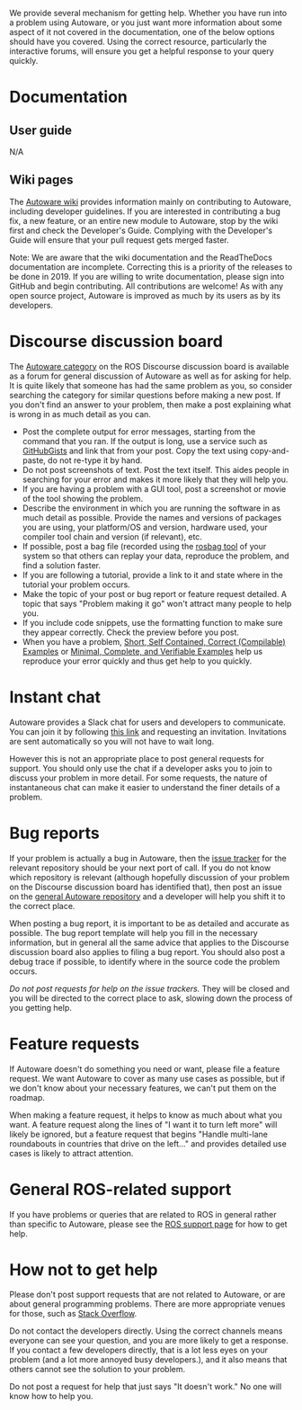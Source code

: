 We provide several mechanism for getting help.
Whether you have run into a problem using Autoware, or you just want more information about some aspect of it not covered in the documentation, one of the below options should have you covered.
Using the correct resource, particularly the interactive forums, will ensure you get a helpful response to your query quickly.

# Documentation

## User guide

N/A

## Wiki pages

The [Autoware wiki](https://github.com/CPFL/Autoware/wiki) provides information mainly on contributing to Autoware, including developer guidelines.
If you are interested in contributing a bug fix, a new feature, or an entire new module to Autoware, stop by the wiki first and check the Developer's Guide.
Complying with the Developer's Guide will ensure that your pull request gets merged faster.

Note: We are aware that the wiki documentation and the ReadTheDocs documentation are incomplete.
Correcting this is a priority of the releases to be done in 2019.
If you are willing to write documentation, please sign into GitHub and begin contributing.
All contributions are welcome!
As with any open source project, Autoware is improved as much by its users as by its developers.


# Discourse discussion board

The [Autoware category](https://discourse.ros.org/c/autoware) on the ROS Discourse discussion board is available as a forum for general discussion of Autoware as well as for asking for help.
It is quite likely that someone has had the same problem as you, so consider searching the category for similar questions before making a new post.
If you don't find an answer to your problem, then make a post explaining what is wrong in as much detail as you can.

- Post the complete output for error messages, starting from the command that you ran.
  If the output is long, use a service such as [GitHubGists](https://gist.github.com/) and link that from your post.
  Copy the text using copy-and-paste, do not re-type it by hand.
- Do not post screenshots of text.
  Post the text itself.
  This aides people in searching for your error and makes it more likely that they will help you.
- If you are having a problem with a GUI tool, post a screenshot or movie of the tool showing the problem.
- Describe the environment in which you are running the software in as much detail as possible.
  Provide the names and versions of packages you are using, your platform/OS and version, hardware used, your compiler tool chain and version (if relevant), etc.
- If possible, post a bag file (recorded using the [rosbag tool](http://wiki.ros.org/rosbag) of your system so that others can replay your data, reproduce the problem, and find a solution faster.
- If you are following a tutorial, provide a link to it and state where in the tutorial your problem occurs.
- Make the topic of your post or bug report or feature request detailed.
  A topic that says "Problem making it go" won't attract many people to help you.
- If you include code snippets, use the formatting function to make sure they appear correctly.
  Check the preview before you post.
- When you have a problem, [Short, Self Contained, Correct (Compilable) Examples](http://sscce.org/) or [Minimal, Complete, and Verifiable Examples](https://stackoverflow.com/help/mcve) help us reproduce your error quickly and thus get help to you quickly.


# Instant chat

Autoware provides a Slack chat for users and developers to communicate.
You can join it by following [this link](https://autoware.herokuapp.com/) and requesting an invitation.
Invitations are sent automatically so you will not have to wait long.

However this is not an appropriate place to post general requests for support.
You should only use the chat if a developer asks you to join to discuss your problem in more detail.
For some requests, the nature of instantaneous chat can make it easier to understand the finer details of a problem.


# Bug reports

If your problem is actually a bug in Autoware, then the [issue tracker](https://github.com/cpfl) for the relevant repository should be your next port of call.
If you do not know which repository is relevant (although hopefully discussion of your problem on the Discourse discussion board has identified that), then post an issue on the [general Autoware repository](https://github.com/CPFL/Autoware) and a developer will help you shift it to the correct place.

When posting a bug report, it is important to be as detailed and accurate as possible.
The bug report template will help you fill in the necessary information, but in general all the same advice that applies to the Discourse discussion board also applies to filing a bug report.
You should also post a debug trace if possible, to identify where in the source code the problem occurs.

*Do not post requests for help on the issue trackers.*
They will be closed and you will be directed to the correct place to ask, slowing down the process of you getting help.


# Feature requests

If Autoware doesn't do something you need or want, please file a feature request.
We want Autoware to cover as many use cases as possible, but if we don't know about your necessary features, we can't put them on the roadmap.

When making a feature request, it helps to know as much about what you want.
A feature request along the lines of "I want it to turn left more" will likely be ignored, but a feature request that begins "Handle multi-lane roundabouts in countries that drive on the left..." and provides detailed use cases is likely to attract attention.


# General ROS-related support

If you have problems or queries that are related to ROS in general rather than specific to Autoware, please see the [ROS support page](http://www.ros.org/support/) for how to get help.


# How not to get help

Please don't post support requests that are not related to Autoware, or are about general programming problems.
There are more appropriate venues for those, such as [Stack Overflow](https://stackoverflow.com/).

Do not contact the developers directly.
Using the correct channels means everyone can see your question, and you are more likely to get a response.
If you contact a few developers directly, that is a lot less eyes on your problem (and a lot more annoyed busy developers.), and it also means that others cannot see the solution to your problem.

Do not post a request for help that just says "It doesn't work."
No one will know how to help you.
